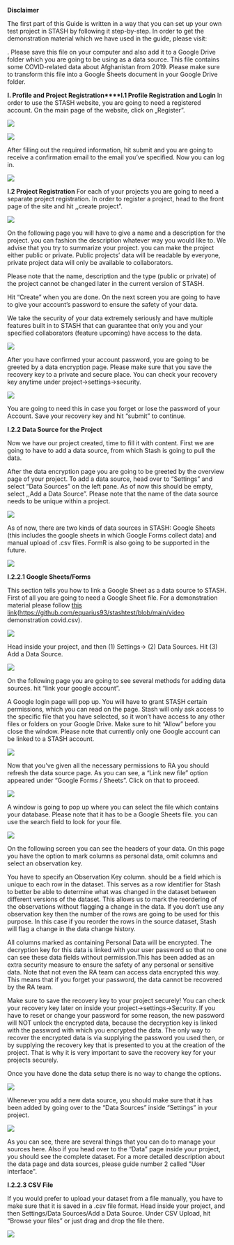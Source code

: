 **Disclaimer**

The first part of this Guide is written in a way that you can set up your own test project in STASH by following it step-by-step. In order to get the demonstration material which we have used in the guide, please visit:

[this link]: https://github.com/equarius93/stashtest/blob/main/videodemonstrationcovid.csv

 . Please save this file on your computer and also add it to a Google Drive folder which you are going to be using as a data source. This file contains some COVID-related data about Afghanistan from 2019. Please make sure to transform this file into a Google Sheets document in your Google Drive folder.

**I. Profile and Project Registration****I.1 Profile Registration and Login**	In order to use the STASH website, you are going to need a registered account. On the main page of the website, click on „Register”.

![](https://github.com/equarius93/stashtest/blob/main/guide_pictures/reg1.png)

![](https://github.com/equarius93/stashtest/blob/main/guide_pictures/reg3.png)

After filling out the required information, hit submit and you are going to receive a confirmation email to the email you’ve specified. Now you can log in.

![](https://github.com/equarius93/stashtest/blob/main/guide_pictures/Login.png)

**I.2 Project Registration**	For each of your projects you are going to need a separate project registration. In order to register a project, head to the front page of the site and hit ,,create project”.

![](https://github.com/equarius93/stashtest/blob/main/guide_pictures/proj1.png)

On the following page you will have to give a name and a description for the project. you can fashion the description whatever way you would like to. We advise that you try to summarize your project. you can make the project either public or private. Public projects’ data will be readable by everyone, private project data will only be available to collaborators.

Please note that the name, description and the type (public or private) of the project cannot be changed later in the current version of STASH.

Hit “Create” when you are done. On the next screen you are going to have to give your account’s password to ensure the safety of your data.

We take the security of your data extremely seriously and have multiple features built in to STASH that can guarantee that only you and your specified collaborators (feature upcoming) have access to the data.

![](https://github.com/equarius93/stashtest/blob/main/guide_pictures/proj2.png)

After you have confirmed your account password, you are going to be greeted by a data encryption page. Please make sure that you save the recovery key to a private and secure place. You can check your recovery key anytime under project→settings→security.

![](https://github.com/equarius93/stashtest/blob/main/guide_pictures/security.png)

You are going to need this in case you forget or lose the password of your Account. Save your recovery key and hit “submit” to continue.

**I.2.2 Data Source for the Project**

Now we have our project created, time to fill it with content. First we are going to have to add a data source, from which Stash is going to pull the data.

After the data encryption page you are going to be greeted by the overview page of your project. To add a data source, head over to “Settings” and select “Data Sources” on the left pane. As of now this should be empty, select ,,Add a Data Source”. Please note that the name of the data source needs to be unique within a project.

![](https://github.com/equarius93/stashtest/blob/main/guide_pictures/datasetup1.png)

As of now, there are two kinds of data sources in STASH: Google Sheets (this includes the google sheets in which Google Forms collect data) and manual upload of .csv files. FormR is also going to be supported in the future.

![](https://github.com/equarius93/stashtest/blob/main/guide_pictures/datasetup2.png)

**I.2.2.1 Google Sheets/Forms**

This section tells you how to link a Google Sheet as a data source to STASH. First of all you are going to need a Google Sheet file. For a demonstration material please follow [this link](https://github.com/equarius93/stashtest/blob/main/video demonstration covid.csv).

![](https://github.com/equarius93/stashtest/blob/main/guide_pictures/datasetup1.png)

Head inside your project, and then (1) Settings→ (2) Data Sources. Hit (3) Add a Data Source.

![](https://github.com/equarius93/stashtest/blob/main/guide_pictures/datasetup2.png)

On the following page you are going to see several methods for adding data sources. hit “link your google account”.

A Google login page will pop up. You will have to grant STASH certain permissions, which you can read on the page. Stash will only ask access to the specific file that you have selected, so it won’t have access to any other files or folders on your Google Drive. Make sure to hit “Allow” before you close the window. Please note that currently only one Google account can be linked to a STASH account.

![](https://github.com/equarius93/stashtest/blob/main/guide_pictures/datasetup3.png)

Now that you’ve given all the necessary permissions to RA you should refresh the data source page. As you can see, a “Link new file” option appeared under “Google Forms / Sheets”. Click on that to proceed.

![](https://github.com/equarius93/stashtest/blob/main/guide_pictures/datasetup4.png)

A window is going to pop up where you can select the file which contains your database. Please note that it has to be a Google Sheets file. you can use the search field to look for your file.

![](https://github.com/equarius93/stashtest/blob/main/guide_pictures/datasetup5.png)

On the following screen you can see the headers of your data. On this page you have the option to mark columns as personal data, omit columns and select an observation key.

You have to specify an Observation Key column. should be a field which is unique to each row in the dataset. This serves as a row identifier for Stash to better be able to determine what was changed in the dataset between different versions of the dataset. This allows us to mark the reordering of the observations without flagging a change in the data. If you don’t use any observation key then the number of the rows are going to be used for this purpose. In this case if you reorder the rows in the source dataset, Stash will flag a change in the data change history.

All columns marked as containing Personal Data will be encrypted. The decryption key for this data is linked with your user password so that no one can see these data fields without permission.This has been added as an extra security measure to ensure the safety of any personal or sensitive data. Note that not even the RA team can access data encrypted this way. This means that if you forget your password, the data cannot be recovered by the RA team.

Make sure to save the recovery key to your project securely! You can check your recovery key later on inside your project→settings→Security. If you have to reset or change your password for some reason, the new password will NOT unlock the encrypted data, because the decryption key is linked with the password with which you encrypted the data. The only way to recover the encrypted data is via supplying the password you used then, or by supplying the recovery key that is presented to you at the creation of the project. That is why it is very important to save the recovery key for your projects securely.

Once you have done the data setup there is no way to change the options.

![](https://github.com/equarius93/stashtest/blob/main/guide_pictures/datasource3.png)

Whenever you add a new data source, you should make sure that it has been added by going over to the “Data Sources” inside “Settings” in your project.

![](https://github.com/equarius93/stashtest/blob/main/guide_pictures/datasetup6.png)

As you can see, there are several things that you can do to manage your sources here. Also if you head over to the “Data” page inside your project, you should see the complete dataset. For a more detailed description about the data page and data sources, please guide number 2 called "User interface".

**I.2.2.3 CSV File**

If you would prefer to upload your dataset from a file manually, you have to make sure that it is saved in a .csv file format. Head inside your project, and then Settings/Data Sources/Add a Data Source. Under CSV Upload, hit “Browse your files” or just drag and drop the file there.

![](https://github.com/equarius93/stashtest/blob/main/guide_pictures/CSV1.png)